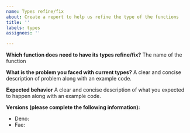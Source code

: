 ```yaml
---
name: Types refine/fix
about: Create a report to help us refine the type of the functions
title: ''
labels: types
assignees: ''

---
```


**Which function does need to have its types refine/fix?**
The name of the function

**What is the problem you faced with current types?**
A clear and concise description of problem along with an example code.

**Expected behavior**
A clear and concise description of what you expected to happen along with an example code.

**Versions (please complete the following information):**

- Deno:
- Fae:
